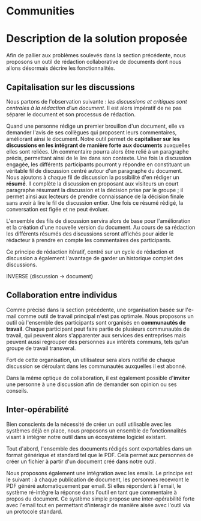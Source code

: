 Communities
===========


# Description de la solution proposée
Afin de pallier aux problèmes soulevés dans la section précédente, nous proposons un outil de rédaction collaborative de documents dont nous allons désormais décrire les fonctionnalités.

## Capitalisation sur les discussions

Nous partons de l'observation suivante : *les discussions et critiques sont centrales à la rédaction d'un document*. Il est alors impératif de ne pas séparer le document et son processus de rédaction.

Quand une personne rédige un premier brouillon d'un document, elle va demander l'avis de ses collègues qui proposent leurs commentaires, améliorant ainsi le document. Notre outil permet de **capitaliser sur les discussions en les intégrant de manière forte aux documents** auxquelles elles sont reliées. Un commentaire pourra alors être relié à un paragraphe précis, permettant ainsi de le lire dans son contexte. Une fois la discussion engagée, les différents participants pourront y répondre en constituant un véritable fil de discussion centré autour d'un paragraphe du document. Nous ajoutons à chaque fil de discussion la possibilité d'en rédiger un **résumé**. Il complète la discussion en proposant aux visiteurs un court paragraphe résumant la discussion et la décision prise par le groupe ; il permet ainsi aux lecteurs de prendre connaissance de la décision finale sans avoir à lire le fil de discussion entier. Une fois ce résumé rédigé, la conversation est figée et ne peut évoluer.

L'ensemble des fils de discussion servira alors de base pour l'amélioration et la création d'une nouvelle version du document. Au cours de sa rédaction les différents résumés des discussions seront affichés pour aider le rédacteur à prendre en compte les commentaires des participants.

Ce principe de rédaction itératif, centré sur un cycle de rédaction et discussion a également l'avantage de garder un historique complet des discussions.

INVERSE (discussion -> document)

## Collaboration entre individus
Comme précisé dans la section précédente, une organisation basée sur l'e-mail comme outil de travail principal n'est pas optimale. Nous proposons un outil où l'ensemble des participants sont organisés en **communautés de travail**. Chaque participant peut faire partie de plusieurs communautés de travail, qui peuvent alors s'apparenter aux services des entreprises mais peuvent aussi regrouper des personnes aux intérêts communs, tels qu'un groupe de travail transveral.

Fort de cette organisation, un utilisateur sera alors notifié de chaque discussion se déroulant dans les communautés auxquelles il est abonné.

Dans la même optique de collaboration, il est également possible d'**inviter** une personne à une discussion afin de demander son opinion ou ses conseils.

## Inter-opérabilité
Bien conscients de la nécessité de créer un outil utilisable avec les systèmes déjà en place, nous proposons un ensemble de fonctionnalités visant à intégrer notre outil dans un écosystème logiciel existant.

Tout d'abord, l'ensemble des documents rédigés sont exportables dans un format générique et standard tel que le PDF. Cela permet aux personnes de créer un fichier à partir d'un document créé dans notre outil.

Nous proposons également une intégration avec les emails. Le principe est le suivant : à chaque publication de document, les personnes recevront le PDF généré automatiquement par email. Si elles répondent à l'email, le système ré-intègre la réponse dans l'outil en tant que commentaire à propos du document. Ce système simple propose une inter-opérabilité forte avec l'email tout en permettant d'interagir de manière aisée avec l'outil via un protocole standard.
